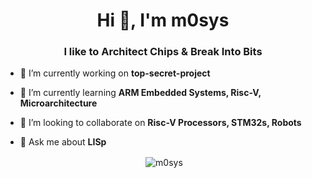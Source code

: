 <h1 align="center">Hi 👋, I'm m0sys</h1>
<h3 align="center">I like to Architect Chips & Break Into Bits</h3>

- 🔭 I’m currently working on **top-secret-project**

- 🌱 I’m currently learning **ARM Embedded Systems, Risc-V, Microarchitecture**

- 👯 I’m looking to collaborate on **Risc-V Processors, STM32s, Robots**

- 💬 Ask me about **LISp**

<div align="center">&nbsp;<img align="center" src="https://github-readme-stats.vercel.app/api?username=m0sys&show_icons=true&locale=en" alt="m0sys" /></div>
